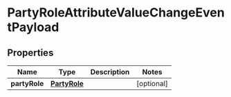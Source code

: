 # PartyRoleAttributeValueChangeEventPayload

## Properties
Name | Type | Description | Notes
------------ | ------------- | ------------- | -------------
**partyRole** | [**PartyRole**](PartyRole.md) |  |  [optional]
